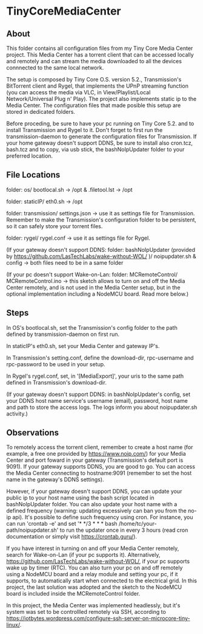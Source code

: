 # TinyCoreMediaCenter

## About

This folder contains all configuration files from my Tiny Core Media Center project. This Media Center has a torrent client that can be accessed locally and remotely and can stream the media downloaded to all the devices connnected to the same local network.

The setup is composed by Tiny Core O.S. version 5.2., Transmission's BitTorrent client and Rygel, that implements the UPnP streaming function (you can access the media via VLC, in View/Playlist/Local Network/Universal Plug n' Play). The project also implements static ip to the Media Center. The configuration files that made posible this setup are stored in dedicated folders.

Before proceding, be sure to have your pc running on Tiny Core 5.2. and to install Transmission and Rygel to it. Don't forget to first run the transmission-daemon to generate the configuration files for Transmission. If your home gateway doesn't support DDNS, be sure to install also cron.tcz, bash.tcz and to copy, via usb stick, the bashNoIpUpdater folder to your preferred location.

## File Locations

folder: os/
	bootlocal.sh -> /opt &
	.filetool.lst -> /opt

folder: staticIP/
	eth0.sh -> /opt

folder: transmission/
	settings.json -> use it as settings file for Transmission. Remember to make the Transmission's configuration folder to be persistent, so it can safely store your torrent files.

folder: rygel/
	rygel.conf -> use it as settings file for Rygel.

(If your gateway doesn't support DDNS: folder: bashNoIpUpdater (provided by https://github.com/LasTechLabs/wake-without-WOL/ )/
	noipupdater.sh &
	config -> both files need to be in a same folder
	
(If your pc doesn't support Wake-on-Lan: folder: MCRemoteControl/
	MCRemoteControl.ino -> this sketch allows to turn on and off the Media Center remotely, and is not used in the Media Center setup, but in the optional implementation including a NodeMCU board. Read more below.)


## Steps

In OS's bootlocal.sh, set the Transmission's config folder to the path defined by transmission-daemon on first run.

In staticIP's eth0.sh, set your Media Center and gateway IP's.

In Transmission's setting.conf, define the download-dir, rpc-username and rpc-password to be used in your setup.

In Rygel's rygel.conf, set, in '[MediaExport]', your uris to the same path defined in Transmission's download-dir.

(If your gateway doesn't support DDNS: in bashNoIpUpdater's config, set your DDNS host name service's username (email), password, host name and path to store the access logs. The logs inform you about noipupdater.sh activity.)

## Observations

To remotely access the torrent client, remember to create a host name (for example, a free one provided by https://www.noip.com/) for your Media Center and port foward in your gateway (Transmission's default port is 9091). If your gateway supports DDNS, you are good to go. You can access the Media Center connecting to hostname:9091 (remember to set the host name in the gateway's DDNS settings).

However, if your gateway doesn't support DDNS, you can update your public ip to your host name using the bash script located in bashNoIpUpdater folder. You can also update your host name with a defined frequency (warning: updating excessively can ban you from the no-ip api). It's possible to define such frequency using cron.
For instance, you can run 'crontab -e' and set '* */3 * * * bash /home/tc/your-path/noipupdater.sh' to run the updater once in every 3 hours (read cron documentation or simply visit https://crontab.guru/).

If you have interest in turning on and off your Media Center remotely, search for Wake-on-Lan (if your pc supports it). Alternatively, https://github.com/LasTechLabs/wake-without-WOL/, if your pc supports wake up by timer (RTC). You can also turn your pc on and off remotely using a NodeMCU board and a relay module and setting your pc, if it supports, to automatically start when connected to the electrical grid. In this project, the last solution was adopted and the sketch to the NodeMCU board is included inside the MCRemoteControl folder.

In this project, the Media Center was implemented headlessly, but it's system was set to be controllled remotely via SSH, according to https://iotbytes.wordpress.com/configure-ssh-server-on-microcore-tiny-linux/.
